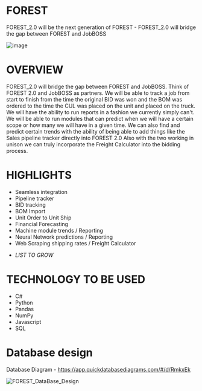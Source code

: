 # FOREST
FOREST_2.0 will be the next generation of FOREST - FOREST_2.0 will bridge the gap between FOREST and JobBOSS

![image](https://user-images.githubusercontent.com/106495422/205424263-88ebd56b-8431-418a-8d56-3125c68349c2.png)    

# OVERVIEW    
FOREST_2.0 will bridge the gap between FOREST and JobBOSS. Think of FOREST 2.0 and JobBOSS as partners. We will be able to track a job from start to finish from the time the original BID was won and the BOM was ordered to the time the CUL was placed on the unit and placed on the truck. We will have the ability to run reports in a fashion we currently simply can't. We will be able to run modules that can predict when we will have a certain scope or how many we will have in a given time. We can also find and predict certain trends with the ability of being able to add things like the Sales pipeline tracker directly into FOREST 2.0 Also with the two working in unison we can truly incorporate the Freight Calculator into the bidding process.

# HIGHLIGHTS
-	Seamless integration
-	Pipeline tracker
-	BID tracking 
-	BOM Import 
-	Unit Order to Unit Ship
-	Financial Forecasting
-	Machine module trends / Reporting
-	Neural Network predictions / Reporting
-	Web Scraping shipping rates / Freight Calculator 
* *LIST TO GROW*

# TECHNOLOGY TO BE USED 
- C#
- Python
- Pandas
- NumPy
- Javascript
- SQL

# Database design
Database Diagram - https://app.quickdatabasediagrams.com/#/d/RmkxEk
    
![FOREST_DataBase_Design](https://user-images.githubusercontent.com/106495422/207423550-132a1607-0f1d-43b3-bac7-d615b296edd4.png)



